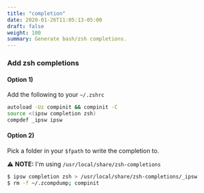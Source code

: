 ```yaml
---
title: "completion"
date: 2020-01-26T11:05:13-05:00
draft: false
weight: 100
summary: Generate bash/zsh completions.
---
```


### Add **zsh** completions

#### Option 1)

Add the following to your `~/.zshrc`

```bash
autoload -Uz compinit && compinit -C
source <(ipsw completion zsh)
compdef _ipsw ipsw
```

#### Option 2)

Pick a folder in your `$fpath` to write the completion to.

⚠️ **NOTE:** I'm using `/usr/local/share/zsh-completions`

```bash
$ ipsw completion zsh > /usr/local/share/zsh-completions/_ipsw
$ rm -f ~/.zcompdump; compinit
```
